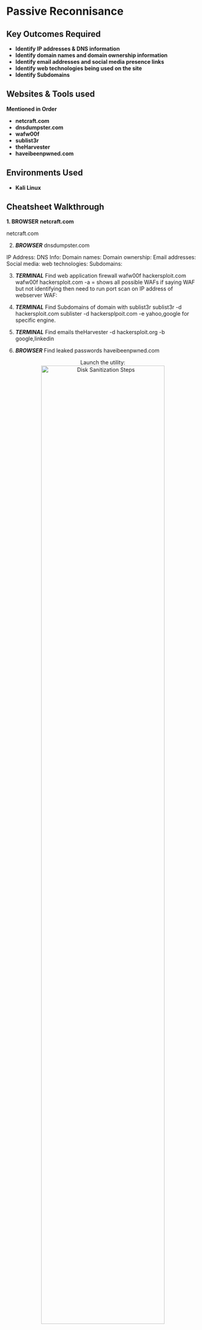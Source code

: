<h1>Passive Reconnisance</h1>


<h2>Key Outcomes Required</h2>

- <b>Identify IP addresses & DNS information</b>
- <b>Identify domain names and domain ownership information</b>
- <b>Identify email addresses and social media presence links</b>
- <b>Identify web technologies being used on the site</b>
- <b>Identify Subdomains</b>
  

<h2>Websites & Tools used</h2>
<b>Mentioned in Order</b>

- <b>netcraft.com</b> 
- <b>dnsdumpster.com</b>
- <b>wafw00f</b>
- <b>sublist3r</b>
- <b>theHarvester</b>
- <b>haveibeenpwned.com</b>

<h2>Environments Used </h2>

- <b>Kali Linux</b> 

<h2>Cheatsheet Walkthrough</h2>

<b>1. BROWSER</b>
<b>netcraft.com</b>
<b></b>
<b></b>
<b></b>
<b></b>
<b></b>
<b></b>
<b></b>
<b></b>
<b></b>
<b></b>
<b></b>
<b></b>
<b></b>


netcraft.com

2. ***BROWSER***
dnsdumpster.com

IP Address:
DNS Info:
Domain names:
Domain ownership:
Email addresses:
Social media:
web technologies:
Subdomains:

3. ***TERMINAL***
Find web application firewall 
wafw00f hackersploit.com
wafw00f hackersploit.com -a = shows all possible WAFs
if saying WAF but not identifying then need to run port scan on IP address of webserver
WAF:

4. ***TERMINAL***
Find Subdomains of domain with sublist3r
sublist3r -d hackersploit.com
sublister -d hackersplpoit.com -e yahoo,google for specific engine.

5. ***TERMINAL***
Find emails 
theHarvester -d hackersploit.org -b google,linkedin

6. ***BROWSER***
Find leaked passwords
haveibeenpwned.com</b>

<p align="center">
Launch the utility: <br/>
<img src="https://i.imgur.com/62TgaWL.png" height="80%" width="80%" alt="Disk Sanitization Steps"/>
<br />
<br />
Select the disk:  <br/>
<img src="https://i.imgur.com/tcTyMUE.png" height="80%" width="80%" alt="Disk Sanitization Steps"/>
<br />
<br />
Enter the number of passes: <br/>
<img src="https://i.imgur.com/nCIbXbg.png" height="80%" width="80%" alt="Disk Sanitization Steps"/>
<br />
<br />
Confirm your selection:  <br/>
<img src="https://i.imgur.com/cdFHBiU.png" height="80%" width="80%" alt="Disk Sanitization Steps"/>
<br />
<br />
Wait for process to complete (may take some time):  <br/>
<img src="https://i.imgur.com/JL945Ga.png" height="80%" width="80%" alt="Disk Sanitization Steps"/>
<br />
<br />
Sanitization complete:  <br/>
<img src="https://i.imgur.com/K71yaM2.png" height="80%" width="80%" alt="Disk Sanitization Steps"/>
<br />
<br />
Observe the wiped disk:  <br/>
<img src="https://i.imgur.com/AeZkvFQ.png" height="80%" width="80%" alt="Disk Sanitization Steps"/>
</p>

<!--
 ```diff
- text in red
+ text in green
! text in orange
# text in gray
@@ text in purple (and bold)@@
```
--!>

